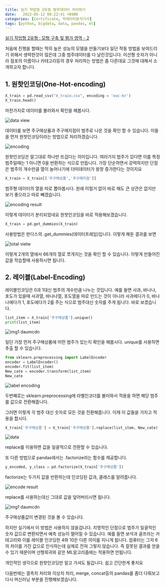 ```yaml
---
title: 실기 작업형 2유형 범주데이터 처리하기
date:   2022-05-12 08:22:41 +0900
categories: [Certificate, 빅데이터분석기사]
tags: [python, bigdata, data, pandas, ml]
---
```


[실기 작업형 2유형 : 모형 구축 및 평가 영역 - 2](https://jeong-daniel.github.io/posts/%EC%8B%A4%EA%B8%B0-%EC%9E%91%EC%97%85%ED%98%95-2%EC%9C%A0%ED%98%95-%EB%AA%A8%ED%98%95-%EA%B5%AC%EC%B6%95-%EB%B0%8F-%ED%8F%89%EA%B0%80-%EC%98%81%EC%97%AD-2%ED%8E%B8/)

처음에 진행을 할때는 딱히 높은 성능의 모델을 만들기보다 일단 작동 방법을 보여드리기 위해서 생략한것이 많은데 그중 범주데이터를 다 날린것입니다. 이산형 숫자가 아니라 점포의 이름이나 카테고리등의 경우 처리하는 방법은 좀 다른데요 그것에 대해서 소개하고자 합니다.

## 1. 원핫인코딩(One-Hot-encoding)

```py
X_train = pd.read_csv("X_train.csv", encoding = 'euc-kr')
X_train.head()
```

마찬가지로 데이터를 불러와서 확인을 해봅시다.

![data view](https://user-images.githubusercontent.com/85277660/210171297-f835103e-2f5a-4b2a-878f-618d1d026846.png)

데이터를 보면 주구매상품과 주구매지점이 범주로 나온 것을 확인 할 수 있습니다. 이들을 먼저 원핫인코딩이라는 방법으로 처리하겠습니다. 

![encoding](https://user-images.githubusercontent.com/85277660/210171378-add3c919-e0c1-4909-b3ea-df49f64c356d.jpg)

원핫인코딩은 말그대로 하나만 뜨겁다는 의미입니다. 여러가지 범주가 있다면 이를 특정 범주일때는 1 아니면 0을 반환하는 식으로 만듭니다. 가장 단순하면서 강력하지만 단점은 범주의 개수만큼 열이 늘어나기에 더미데이터가 왕창 증가한다는 것이지요

```py
X_train = X_train[['주구매상품','주구매지점']]
```
범주형 데이터의 열을 따로 뽑아봅시다. 원래 이럴거 없이 바로 해도 큰 상관은 없지만 보기 좋으라고 따로 빼겠습니다.

![encoding result](https://user-images.githubusercontent.com/85277660/210171404-d3dc3ddf-1f67-4bd2-bee2-5b3ce89ccb46.png)

이렇게 데이터가 분리되었네요 원핫인코딩을 바로 적용해보겠습니다.

```py
X_train = pd.get_dummies(X_train)
```

사용방법은 판다스의 .get_dummies(데이터프레임)입니다. 이렇게 해둔 결과를 보면

![total vielw](https://user-images.githubusercontent.com/85277660/210171438-d3a65eef-4040-4d75-9bac-a4a62a6975e9.png)

이렇게 2개의 열에서 66개의 열로 쪼개지는 것을 확인 할 수 있습니다. 이렇게 만들어진 값을 학습할때 사용하시면 됩니다.

 ## 2. 레이블(Label-Encoding)

레이블인코딩은 0과 1대신 범주의 개수만큼 나누는 것입니다. 예를 들면 사과, 바나나, 포도가 있을때 사과열, 바나나열, 포도열을 따로 만드는 것이 아니라 사과에다가 0, 바나나에다가 1, 포도에다가 2를 주는 식으로 범주대신 숫자를 주게 됩니다. 바로 보겠습니다.

```py
list_item = X_train['주구매상품'].unique()
print(list_item)
```

![img1 daumcdn](https://user-images.githubusercontent.com/85277660/210171450-6c62f260-4bec-4351-b16d-ec1ccaec0f96.png)

일단 가장 먼저 주구매상품에 어떤 범주가 있는지 확인을 해봅시다. unique를 사용하면 추출 할 수 있습니다.

```py
from sklearn.preprocessing import LabelEncoder
encoder = LabelEncoder()
encoder.fit(list_item)
New_cate = encoder.transform(list_item)
New_cate
```

![label encoding](https://user-images.githubusercontent.com/85277660/210171452-8d050d46-039b-4d20-ae8c-62a7dc346f95.png)

두번째로는 sklearn.preprocessing에 라벨인코더를 불러와서 적용을 하면 해당 범주를 값으로 전환해줍니다.

그러면 이렇게 각 범주 대신 숫자로 모든 것을 전환해줍니다. 이제 이 값들을 가지고 적용을 합시다.

```py
X_train['주구매상품'] = X_train['주구매상품'].replace(list_item, New_cate)
```

![data](https://user-images.githubusercontent.com/85277660/210171460-485f810c-fbec-4eb8-aa04-3fd2e81fc804.png)

replace를 이용하면 값을 일괄적으로 전환할 수 있습니다.

또 다른 방법으로 pandas에서는 .factorize라는 함수를 제공합니다.

```py
y_encoded, y_class = pd.factorize(X_train['주구매상품'])
```

factorize는 두가지 값을 반환하는데 인코딩된 값과, 클래스를 알려줍니다.

![encode result](https://user-images.githubusercontent.com/85277660/210171476-7741151c-97a5-4a1c-8c4c-24fe6010d70f.png)

replace를 사용하는대신 그대로 값을 덮어버리시면 됩니다.

![img1 daumcdn](https://user-images.githubusercontent.com/85277660/210171485-94a62826-3a0f-4628-8ceb-5ff2e55dbeda.png)

주구매상품값이 변경된 것을 볼 수 있습니다.

 

하지만 실기에서 이 방법은 사용하지 않을겁니다. 치명적인 단점으로 범주가 일괄적인 숫자 값으로 변환되면서 예측 성능이 떨어질 수 있습니다. 예를 들면 보석과 골프라는 카테고리와 이를 레이블 인코딩한 4와 10은 다른 의미를 지니게 됩니다. 컴퓨터는 그저 6의 차이를 가진 값으로 인식하는데 실제로 전혀 그렇지 않습니다. 즉 잘못된 결과를 얻을 수 있기 때문이며 선형회귀와 같은 ML알고리즘에는 적용하면 안됩니다.

 

개인적인 생각으로 원핫인코딩만 알고 가셔도 될겁니다. 쉽고 간단한게 좋지요

 

다음번에는 결측치 처리와 이상치 처리, merge, concat등의 pandas를 좀더 다뤄보고 다시 머신러닝 부분을 진행해보겠습니다.